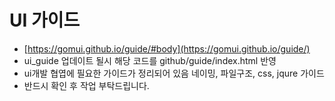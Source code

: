 # UI 가이드
 
* [https://gomui.github.io/guide/#body](https://gomui.github.io/guide/)
* ui_guide 업데이트 될시 해당 코드를 github/guide/index.html 반영 
* ui개발 협엽에 필요한 가이드가 정리되어 있음 
    네이밍, 파일구조, css, jqure 가이드
* 반드시 확인 후 작업 부탁드립니다.